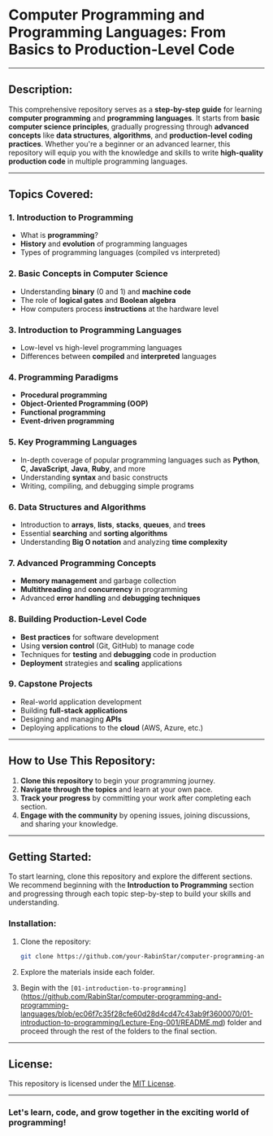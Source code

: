 # Computer Programming and Programming Languages: From Basics to Production-Level Code

---

## Description:
This comprehensive repository serves as a **step-by-step guide** for learning **computer programming** and **programming languages**. It starts from **basic computer science principles**, gradually progressing through **advanced concepts** like **data structures**, **algorithms**, and **production-level coding practices**. Whether you're a beginner or an advanced learner, this repository will equip you with the knowledge and skills to write **high-quality production code** in multiple programming languages.

---

## Topics Covered:
### 1. **Introduction to Programming**
   - What is **programming**?
   - **History** and **evolution** of programming languages
   - Types of programming languages (compiled vs interpreted)

### 2. **Basic Concepts in Computer Science**
   - Understanding **binary** (0 and 1) and **machine code**
   - The role of **logical gates** and **Boolean algebra**
   - How computers process **instructions** at the hardware level

### 3. **Introduction to Programming Languages**
   - Low-level vs high-level programming languages
   - Differences between **compiled** and **interpreted** languages

### 4. **Programming Paradigms**
   - **Procedural programming**
   - **Object-Oriented Programming (OOP)**
   - **Functional programming**
   - **Event-driven programming**

### 5. **Key Programming Languages**
   - In-depth coverage of popular programming languages such as **Python**, **C**, **JavaScript**, **Java**, **Ruby**, and more
   - Understanding **syntax** and basic constructs
   - Writing, compiling, and debugging simple programs

### 6. **Data Structures and Algorithms**
   - Introduction to **arrays**, **lists**, **stacks**, **queues**, and **trees**
   - Essential **searching** and **sorting algorithms**
   - Understanding **Big O notation** and analyzing **time complexity**

### 7. **Advanced Programming Concepts**
   - **Memory management** and garbage collection
   - **Multithreading** and **concurrency** in programming
   - Advanced **error handling** and **debugging techniques**

### 8. **Building Production-Level Code**
   - **Best practices** for software development
   - Using **version control** (Git, GitHub) to manage code
   - Techniques for **testing** and **debugging** code in production
   - **Deployment** strategies and **scaling** applications

### 9. **Capstone Projects**
   - Real-world application development
   - Building **full-stack applications**
   - Designing and managing **APIs**
   - Deploying applications to the **cloud** (AWS, Azure, etc.)

---

## How to Use This Repository:
1. **Clone this repository** to begin your programming journey.
2. **Navigate through the topics** and learn at your own pace.
3. **Track your progress** by committing your work after completing each section.
4. **Engage with the community** by opening issues, joining discussions, and sharing your knowledge.

---

## Getting Started:
To start learning, clone this repository and explore the different sections. We recommend beginning with the **Introduction to Programming** section and progressing through each topic step-by-step to build your skills and understanding.

### Installation:

1. Clone the repository:
    ```bash
    git clone https://github.com/your-RabinStar/computer-programming-and-programming-languages.git
    ```

2. Explore the materials inside each folder.

3. Begin with the `[01-introduction-to-programming]`(https://github.com/RabinStar/computer-programming-and-programming-languages/blob/ec06f7c35f28cfe60d28d4cd47c43ab9f3600070/01-introduction-to-programming/Lecture-Eng-001/README.md) folder and proceed through the rest of the folders to the final section.

---

## License:
This repository is licensed under the [MIT License](https://opensource.org/licenses/MIT).

---

### **Let's learn, code, and grow together in the exciting world of programming!**

